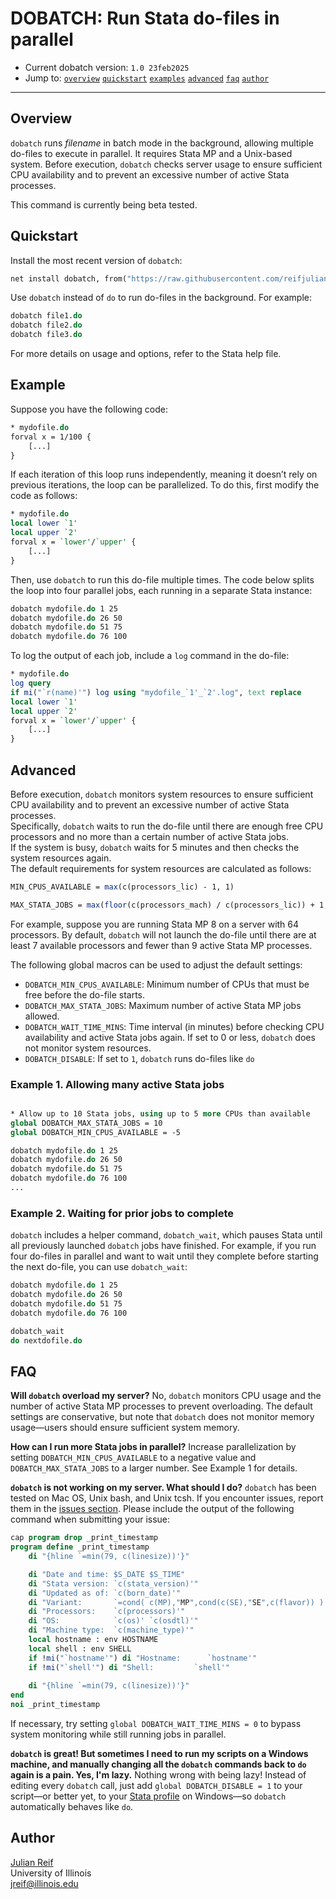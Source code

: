 # DOBATCH: Run Stata do-files in parallel

- Current dobatch version: `1.0 23feb2025`
- Jump to:  [`overview`](#overview) [`quickstart`](#quickstart) [`examples`](#examples) [`advanced`](#advanced)  [`faq`](#faq) [`author`](#author)

-----------

## Overview

`dobatch` runs *filename* in batch mode in the background, allowing multiple do-files to execute in parallel. It requires Stata MP and a Unix-based system. Before execution, `dobatch` checks server usage to ensure sufficient CPU availability and to prevent an excessive number of active Stata processes.

This command is currently being beta tested.

## Quickstart

Install the most recent version of `dobatch`:
```stata
net install dobatch, from("https://raw.githubusercontent.com/reifjulian/dobatch/master") replace
```

Use `dobatch` instead of `do` to run do-files in the background. For example:
```stata
dobatch file1.do
dobatch file2.do
dobatch file3.do
```

For more details on usage and options, refer to the Stata help file.

## Example

Suppose you have the following code:
```stata
* mydofile.do
forval x = 1/100 {
	[...]
}
```
If each iteration of this loop runs independently, meaning it doesn’t rely on previous iterations, the loop can be parallelized. To do this, first modify the code as follows:
```stata
* mydofile.do
local lower `1'
local upper `2'
forval x = `lower'/`upper' {
	[...]
}
```
Then, use `dobatch` to run this do-file multiple times. The code below splits the loop into four parallel jobs, each running in a separate Stata instance:
```stata
dobatch mydofile.do 1 25
dobatch mydofile.do 26 50
dobatch mydofile.do 51 75
dobatch mydofile.do 76 100
```

To log the output of each job, include a `log` command in the do-file:
```stata
* mydofile.do
log query
if mi("`r(name)'") log using "mydofile_`1'_`2'.log", text replace
local lower `1'
local upper `2'
forval x = `lower'/`upper' {
	[...]
}
```

## Advanced

Before execution, `dobatch` monitors system resources to ensure sufficient CPU availability and to prevent an excessive number of active Stata processes.  
Specifically, `dobatch` waits to run the do-file until there are enough free CPU processors and no more than a certain number of active Stata jobs.  
If the system is busy, `dobatch` waits for 5 minutes and then checks the system resources again.  
The default requirements for system resources are calculated as follows:

```stata
MIN_CPUS_AVAILABLE = max(c(processors_lic) - 1, 1)

MAX_STATA_JOBS = max(floor(c(processors_mach) / c(processors_lic)) + 1, 2)
```

For example, suppose you are running Stata MP 8 on a server with 64 processors. By default, `dobatch` will not launch the do-file until there are at least 7 available processors and fewer than 9 active Stata MP processes.

The following global macros can be used to adjust the default settings:

- `DOBATCH_MIN_CPUS_AVAILABLE`: Minimum number of CPUs that must be free before the do-file starts.
- `DOBATCH_MAX_STATA_JOBS`: Maximum number of active Stata MP jobs allowed.
- `DOBATCH_WAIT_TIME_MINS`: Time interval (in minutes) before checking CPU availability and active Stata jobs again. If set to 0 or less, `dobatch` does not monitor system resources.
- `DOBATCH_DISABLE`: If set to `1`, `dobatch` runs do-files like `do`

### Example 1. Allowing many active Stata jobs

```stata

* Allow up to 10 Stata jobs, using up to 5 more CPUs than available
global DOBATCH_MAX_STATA_JOBS = 10
global DOBATCH_MIN_CPUS_AVAILABLE = -5

dobatch mydofile.do 1 25
dobatch mydofile.do 26 50
dobatch mydofile.do 51 75
dobatch mydofile.do 76 100
...
```

### Example 2. Waiting for prior jobs to complete

`dobatch` includes a helper command, `dobatch_wait`, which pauses Stata until all previously launched `dobatch` jobs have finished. For example, if you run four do-files in parallel and want to wait until they complete before starting the next do-file, you can use `dobatch_wait`:

```stata
dobatch mydofile.do 1 25
dobatch mydofile.do 26 50
dobatch mydofile.do 51 75
dobatch mydofile.do 76 100

dobatch_wait
do nextdofile.do
```

## FAQ

**Will `dobatch` overload my server?**
No, `dobatch` monitors CPU usage and the number of active Stata MP processes to prevent overloading. The default settings are conservative, but note that `dobatch` does not monitor memory usage&#8212;users should ensure sufficient system memory.

**How can I run more Stata jobs in parallel?**
Increase parallelization by setting `DOBATCH_MIN_CPUS_AVAILABLE` to a negative value and `DOBATCH_MAX_STATA_JOBS` to a larger number. See Example 1 for details.

**`dobatch` is not working on my server. What should I do?**
`dobatch` has been tested on Mac OS, Unix bash, and Unix tcsh. If you encounter issues, report them in the [issues section](../../issues). Please include the output of the following command when submitting your issue:
```stata
cap program drop _print_timestamp 
program define _print_timestamp 
	di "{hline `=min(79, c(linesize))'}"

	di "Date and time: $S_DATE $S_TIME"
	di "Stata version: `c(stata_version)'"
	di "Updated as of: `c(born_date)'"
	di "Variant:       `=cond( c(MP),"MP",cond(c(SE),"SE",c(flavor)) )'"
	di "Processors:    `c(processors)'"
	di "OS:            `c(os)' `c(osdtl)'"
	di "Machine type:  `c(machine_type)'"
	local hostname : env HOSTNAME
	local shell : env SHELL
	if !mi("`hostname'") di "Hostname:      `hostname'"
	if !mi("`shell'") di "Shell:         `shell'"
	
	di "{hline `=min(79, c(linesize))'}"
end
noi _print_timestamp
```
If necessary, try setting `global DOBATCH_WAIT_TIME_MINS = 0` to bypass system monitoring while still running jobs in parallel.

**`dobatch` is great! But sometimes I need to run my scripts on a Windows machine, and manually changing all the `dobatch` commands back to `do` again is a pain. Yes, I'm lazy.**
Nothing wrong with being lazy! Instead of editing every `dobatch` call, just add `global DOBATCH_DISABLE = 1` to your script&#8212;or better yet, to your [Stata profile](https://julianreif.com/guide/#stata-profile) on Windows&#8212;so `dobatch` automatically behaves like `do`.

## Author

[Julian Reif](http://www.julianreif.com)
<br>University of Illinois
<br>jreif@illinois.edu
